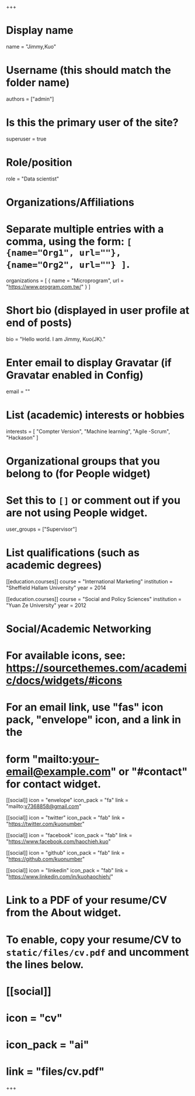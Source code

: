 +++
# Display name
name = "Jimmy,Kuo"

# Username (this should match the folder name)
authors = ["admin"]

# Is this the primary user of the site?
superuser = true

# Role/position
role = "Data scientist"

# Organizations/Affiliations
#   Separate multiple entries with a comma, using the form: `[ {name="Org1", url=""}, {name="Org2", url=""} ]`.
organizations = [ { name = "Microprogram", url = "https://www.program.com.tw/" } ]

# Short bio (displayed in user profile at end of posts)
bio = "Hello world. I am Jimmy, Kuo(JK)."

# Enter email to display Gravatar (if Gravatar enabled in Config)
email = ""

# List (academic) interests or hobbies
interests = [
  "Compter Version",
  "Machine learning",
  "Agile -Scrum",
  "Hackason"
]

# Organizational groups that you belong to (for People widget)
#   Set this to `[]` or comment out if you are not using People widget.
user_groups = ["Supervisor"]

# List qualifications (such as academic degrees)
[[education.courses]]
  course = "International Marketing"
  institution = "Sheffield Hallam University"
  year = 2014

[[education.courses]]
  course = "Social and Policy Sciences"
  institution = "Yuan Ze University"
  year = 2012

# Social/Academic Networking
# For available icons, see: https://sourcethemes.com/academic/docs/widgets/#icons
#   For an email link, use "fas" icon pack, "envelope" icon, and a link in the
#   form "mailto:your-email@example.com" or "#contact" for contact widget.

[[social]]
    icon = "envelope"
    icon_pack = "fa"
    link = "mailto:v7368858@gmail.com"

[[social]]
    icon = "twitter"
    icon_pack = "fab"
    link = "https://twitter.com/kuonumber"

[[social]]
    icon = "facebook"
    icon_pack = "fab"
    link = "https://www.facebook.com/haochieh.kuo"

[[social]]
    icon = "github"
    icon_pack = "fab"
    link = "https://github.com/kuonumber"

[[social]]
    icon = "linkedin"
    icon_pack = "fab"
    link = "https://www.linkedin.com/in/kuohaochieh/"

# Link to a PDF of your resume/CV from the About widget.
# To enable, copy your resume/CV to `static/files/cv.pdf` and uncomment the lines below.
# [[social]]
#   icon = "cv"
#   icon_pack = "ai"
#   link = "files/cv.pdf"

+++

